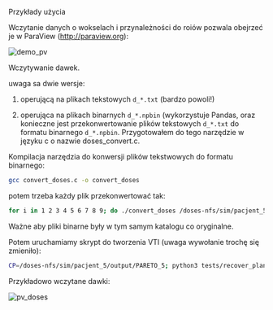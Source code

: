 Przykłady użycia

Wczytanie danych o wokselach i przynależności do roiów pozwala obejrzeć je w ParaView (http://paraview.org):

![demo_pv](demo-pv.gif)

Wczytywanie dawek.

uwaga sa dwie wersje:

1. operującą na plikach tekstowych `d_*.txt` (bardzo powoli!)

2. operująca na plikach binarnych `d_*.npbin` (wykorzystuje Pandas, oraz konieczne jest przekonwertowanie plików tekstowych `d_*.txt` do formatu binarnego `d_*.npbin`. Przygotowałem do tego narzędzie w języku c o nazwie doses_convert.c.

Kompilacja narzędzia do konwersji plików tekstwowych do formatu binarnego:

```bash
gcc convert_doses.c -o convert_doses
```

potem trzeba każdy plik przekonwertować tak:

```bash
for i in 1 2 3 4 5 6 7 8 9; do ./convert_doses /doses-nfs/sim/pacjent_5/output/PARETO_5/d_PARETO_5_$i.txt /doses-nfs/sim/pacjent_5/output/PARETO_5/d_PARETO_5_$i.npbin; done
```

Ważne aby pliki binarne były w tym samym katalogu co oryginalne.

Potem uruchamiamy skrypt do tworzenia VTI (uwaga wywołanie trochę się zmieniło):

```bash
CP=/doses-nfs/sim/pacjent_5/output/PARETO_5; python3 tests/recover_plan_ct.py $CP/m_PARETO_5.txt ala2
```

Przykładowo wczytane dawki:

![pv_doses](pv-doses.gif)